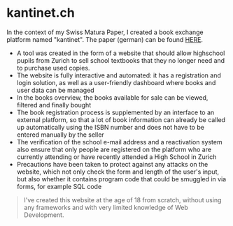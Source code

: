 # kantinet.ch

In the context of my Swiss Matura Paper, I created a book exchange platform named "kantinet". The paper (german) can be found [HERE](kantinet.pdf).
- A tool was created in the form of a website that should allow highschool pupils from Zurich to sell school textbooks that they no longer need and to purchase used copies.
- The website is fully interactive and automated: it has a registration and login solution, as well as a user-friendly dashboard where books and user data can be managed
- In the books overview, the books available for sale can be viewed, filtered and finally bought
- The book registration process is supplemented by an interface to an external platform, so that a lot of book information can already be called up automatically using the ISBN number and does not have to be entered manually by the seller
- The verification of the school e-mail address and a reactivation system also ensure that only people are registered on the platform who are currently attending or have recently attended a High School in Zurich
- Precautions have been taken to protect against any attacks on the website, which not only check the form and length of the user's input, but also whether it contains program code that could be smuggled in via forms, for example SQL code

> I've created this website at the age of 18 from scratch, without using any frameworks and with very limited knowledge of Web Development.
